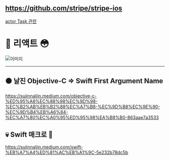 ## https://github.com/stripe/stripe-ios

[actor Task 관련](https://green1229.tistory.com/341, "Task")

# 💎 리액트 😳
![이미지](https://github.com/user-attachments/assets/a9ef1d48-91a5-44e4-bff3-f5d4abd6ab98)

---
## 🟤 날진 Objective-C => Swift First Argument Name
https://sujinnaljin.medium.com/objective-c-%ED%95%A8%EC%88%98%EC%9D%98-%EC%B2%AB%EB%B2%88%EC%A7%B8-%EC%9D%B8%EC%9E%90-%EC%9D%B4%EB%A6%84-%EC%A7%80%EC%A0%95%ED%95%98%EA%B8%B0-863aae7a3533

## 💀 Swift 매크로 🐶
https://sujinnaljin.medium.com/swift-%EB%A7%A4%ED%81%AC%EB%A1%9C-5e232b78dc5b

